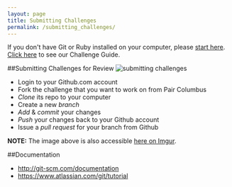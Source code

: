 ```yaml
---
layout: page
title: Submitting Challenges
permalink: /submitting_challenges/
---
```


<!-- #How to submit challenges via GitHub -->

If you don't have Git or Ruby installed on your computer, please [start here](https://github.com/paircolumbus/Welcome/blob/master/GettingStarted.md). [Click here](https://github.com/paircolumbus/Welcome/blob/master/ChallengeGuide.md) to see our Challenge Guide.

##Submitting Challenges for Review
![submitting challenges](http://i.imgur.com/6dZYqjx.gif)

- Login to your Github.com account
- Fork the challenge that you want to work on from Pair Columbus
- _Clone_ its repo to your computer
- Create a new _branch_
- _Add_ & _commit_ your changes
- _Push_ your changes back to your Github account
- Issue a _pull request_ for your branch from Github

__NOTE:__ The image above is also accessible [here on Imgur](http://i.imgur.com/6dZYqjx).

##Documentation
- http://git-scm.com/documentation
- https://www.atlassian.com/git/tutorial

